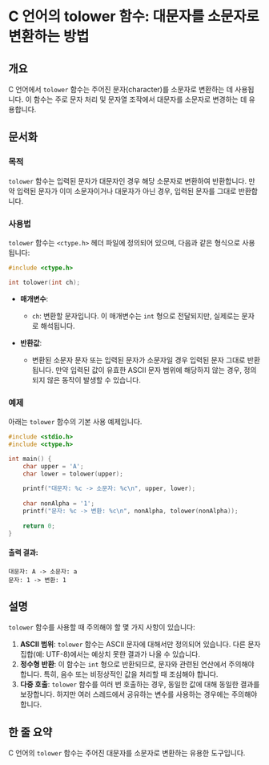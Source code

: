 <!--
Meta Description: # C 언어의 tolower 함수: 대문자를 소문자로 변환하는 방법 ## 개요 C 언어에서 `tolower` 함수는 주어진 문자(character)를 소문자로 변환하는 데 사용됩니다. 이 함수는 주로 문자 처리 및 문자열 조작에서 대문자를 소문자로 변경하는 데 유용합니...
Meta Keywords: tolower, 함수는, 입력된, 소문자로, int
-->

# C 언어의 tolower 함수: 대문자를 소문자로 변환하는 방법

## 개요
C 언어에서 `tolower` 함수는 주어진 문자(character)를 소문자로 변환하는 데 사용됩니다. 이 함수는 주로 문자 처리 및 문자열 조작에서 대문자를 소문자로 변경하는 데 유용합니다.

## 문서화

### 목적
`tolower` 함수는 입력된 문자가 대문자인 경우 해당 소문자로 변환하여 반환합니다. 만약 입력된 문자가 이미 소문자이거나 대문자가 아닌 경우, 입력된 문자를 그대로 반환합니다.

### 사용법
`tolower` 함수는 `<ctype.h>` 헤더 파일에 정의되어 있으며, 다음과 같은 형식으로 사용됩니다:

```c
#include <ctype.h>

int tolower(int ch);
```

- **매개변수**: 
  - `ch`: 변환할 문자입니다. 이 매개변수는 `int` 형으로 전달되지만, 실제로는 문자로 해석됩니다.
  
- **반환값**: 
  - 변환된 소문자 문자 또는 입력된 문자가 소문자일 경우 입력된 문자 그대로 반환됩니다. 만약 입력된 값이 유효한 ASCII 문자 범위에 해당하지 않는 경우, 정의되지 않은 동작이 발생할 수 있습니다.

### 예제
아래는 `tolower` 함수의 기본 사용 예제입니다.

```c
#include <stdio.h>
#include <ctype.h>

int main() {
    char upper = 'A';
    char lower = tolower(upper);
    
    printf("대문자: %c -> 소문자: %c\n", upper, lower);
    
    char nonAlpha = '1';
    printf("문자: %c -> 변환: %c\n", nonAlpha, tolower(nonAlpha));
    
    return 0;
}
```

#### 출력 결과:
```
대문자: A -> 소문자: a
문자: 1 -> 변환: 1
```

## 설명
`tolower` 함수를 사용할 때 주의해야 할 몇 가지 사항이 있습니다:

1. **ASCII 범위**: `tolower` 함수는 ASCII 문자에 대해서만 정의되어 있습니다. 다른 문자 집합(예: UTF-8)에서는 예상치 못한 결과가 나올 수 있습니다.
2. **정수형 반환**: 이 함수는 `int` 형으로 반환되므로, 문자와 관련된 연산에서 주의해야 합니다. 특히, 음수 또는 비정상적인 값을 처리할 때 조심해야 합니다.
3. **다중 호출**: `tolower` 함수를 여러 번 호출하는 경우, 동일한 값에 대해 동일한 결과를 보장합니다. 하지만 여러 스레드에서 공유하는 변수를 사용하는 경우에는 주의해야 합니다.

## 한 줄 요약
C 언어의 `tolower` 함수는 주어진 대문자를 소문자로 변환하는 유용한 도구입니다.